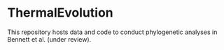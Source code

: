 # ThermalEvolution
This repository hosts data and code to conduct phylogenetic analyses in Bennett et al. (under review).
